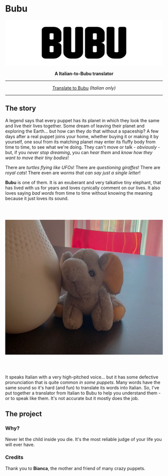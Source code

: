 # Bubu

<div align="center"><p><img src="markdown/logo.png"></p></div><div align="center" style="font-weight:bold">A Italian-to-Bubu translator</div>

---

<div align="center"><a href="https://www.kesiev.com/bubu/">Translate to Bubu</a> <i>(Italian only)</i></div>

---

## The story

A legend says that every puppet has its planet in which they look the same and live their lives together. Some dream of leaving their planet and exploring the Earth... but how can they do that without a spaceship? A few days after a real puppet joins your home, whether buying it or making it by yourself, one soul from its matching planet may enter its fluffy body from time to time, to see what we're doing. They can't move or talk - _obviously_ - but, if you _never stop dreaming_, you can _hear them_ and _know how they want to move their tiny bodies_!

There are _turtles flying like UFOs_! There are _questioning giraffes_! There are _royal cats_! There even are _worms that can say just a single letter_!

**Bubu** is one of them. It is an exuberant and very talkative tiny elephant, that has lived with us for years and loves cynically comment on our lives. It also loves saying _bad words_ from time to time without knowing the meaning because it just loves its sound.

<div align="center" style="margin:60px 0">
    <p><img src="markdown/bubu.png"></p>
</div>

It speaks Italian with a very high-pitched voice... but it has some defective pronunciation that is quite common _in some puppets_. Many words have the same sound so it's hard (and fun) to translate its words into Italian. So, I've put together a translator from Italian to Bubu to help you understand them - or to speak like them. It's not accurate but it mostly does the job.

## The project

### Why?

Never let the child inside you die. It's the most reliable judge of your life you will ever have.

### Credits

Thank you to **Bianca**, the mother and friend of many crazy puppets.
